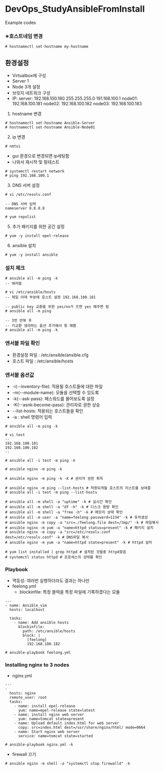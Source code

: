 # DevOps_StudyAnsibleFromInstall
Example codes


### ※호스트네임 변경
```
# hostnamectl set-hostname my-hostname
```

## 환경설정
 - Virtualbox에 구성
 - Server 1
 - Node 3개 설정
 - 브릿지 네트워크 구성
 - IP: server: 192.168.100.180 255.255.255.0 191.168.100.1
       node01: 192.168.100.181
       node02: 192.168.100.182
       node03: 192.168.100.183

 1. hostname 변경
```
# hostnamectl set-hostname Ansible-Server
# hostnamectl set-hostname Ansible-Node01
```

2. ip 변경
```
# nmtui
```
 - gui 환경으로 변경되면 ip세팅함
 - 나와서 재시작 및 핑테스트
```
# systemctl restart network
# ping 192.168.100.1
```
3. DNS 서버 설정
```
# vi /etc/resolv.conf

-- DNS 서버 입력
nameserver 8.8.8.8
```
```
# yum repolist
```
5. 추가 패키지를 위한 공간 설정
```
# yum -y install epel-release
```
6. ansible 설치
```
# yum -y install ansible
```

### 설치 체크
```
# ansible all -m ping -k
-- 에러뜸

# vi /etc/ansible/hosts
-- 제일 아래 부분에 호스트 설정 192.168.100.181

-- public key 교환을 위한 yes/no가 뜨면 yes 해주면 됨
# ansible all -m ping

-- 3번 반복 후
-- 키교환 생랴하는 옵션 추가해서 핑 해봄
# ansible all -m ping -k

```
### 앤서블 파일 확인

 - 환경설정 파일 : /etc/ansible/ansible.cfg
 - 호스트 파일 : /etc/ansible/hosts

### 앤서블 옵션값
 - -i(--inventory-file): 적용될 호스트들에 대한 파일
 - -m(--module-name): 모듈을 선택할 수 있도록
 - -k(--ask-pass): 패스워드를 물어보도록 설정
 - -K(--asnk-become-pass): 관리자로 권한 상승
 - --list-hosts: 적용되는 호스트들을 확인
 - -a : shell 명령어 입력
```
# ansible all -m ping -k

# vi test
--
192.168.100.181
192.168.100.182
--

# ansible all -i test -m ping -k

# ansible nginx -m ping -k

# ansible nginx -m ping -k -K # 관리자 권한 획득

# ansible nginx -m ping --list-hosts # 적용되게될 호스트의 리스트를 보여줌
# ansible all -i test -m ping --list-hosts

# ansible all -m shell -a "uptime" -k # 실시간 확인
# ansible all -m shell -a "df -h" -k # 디스크 용량 확인
# ansible all -m shell -a "free -h" -k # 메모리 상태 확인
# ansible all -m user -a "name=feelong password=1234" -k # 유저생성
# ansible nginx -m copy -a "src=./feelong.file dest=/tmp/" -k # 파일복사
# ansible nginx -m yum -a "name=httpd status=present" -k # 패키지 설치
# ansible nginx -m copy -a "src=/etc/resolv.conf dest=/etc/resolv.conf" -k # DNS파일 복사
# ansible nginx -m yum -a "name=httpd state=present" -k # httpd 설치

# yum list installed | grep httpd # 설치된 것들중 httpd찾음
# systemctl status httpd # 프로세스의 상태를 확인

```

### Playbook
 - 멱등성: 여러번 실행하더라도 결과는 하나만
 - feelong.yml
   + blockinfile: 특정 블럭을 특정 파일에 기록하겠다는 모듈
```
---
- name: Ansible_vim
  hosts: localhost

  tasks:
    - name: Add ansible hosts
      blockinfile:
        path: /etc/ansible/hosts
        block: |
          [feelong]
          192.168.100.182
```
```
# ansible-playbook feelong.yml
```


### Installing nginx to 3 nodes
 - nginx.yml
```
---
-
  hosts: nginx
  remote_user: root
  tasks:
    - name: install epel-release
      yum: name=epel-release state=latest
    - name: install nginx web server
      yum: name=tomcat state=present
    - name: Upload default index.html for web server
      copy: src=index.html dest=/usr/share/nginx/html/ mode=0664
    - name: Start nginx web server
      service: name=tomcat state=started
```

```
# ansible-playbook nginx.yml -k

```
 - firewall 끄기
```
# ansible nginx -m shell -a "systemctl stop firewalld" -k
```
